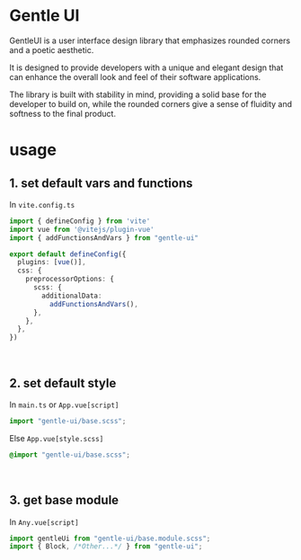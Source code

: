 # Gentle UI

GentleUI is a user interface design library that emphasizes rounded corners and a poetic aesthetic.

It is designed to provide developers with a unique and elegant design that can
enhance the overall look and feel of their software applications.

The library is built with stability in mind, providing a solid base for the
developer to build on, while the rounded corners give a sense of fluidity and
softness to the final product.

# usage

## 1. set default vars and functions
In `vite.config.ts`
```typescript
import { defineConfig } from 'vite'
import vue from '@vitejs/plugin-vue'
import { addFunctionsAndVars } from "gentle-ui"

export default defineConfig({
  plugins: [vue()],
  css: {
    preprocessorOptions: {
      scss: {
        additionalData:
          addFunctionsAndVars(),
      },
    },
  },
})
```
<br>

## 2. set default style
In `main.ts` or `App.vue[script]`
```typescript
import "gentle-ui/base.scss";
```
Else `App.vue[style.scss]`
```scss
@import "gentle-ui/base.scss";
```
<br>

## 3. get base module
In `Any.vue[script]`
```typescript
import gentleUi from "gentle-ui/base.module.scss";
import { Block, /*Other...*/ } from "gentle-ui";
```